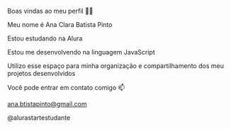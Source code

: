 Boas vindas ao meu perfil 💙💙

Meu nome é Ana Clara Batista Pinto

Estou estudando na Alura

Estou me desenvolvendo na linguagem JavaScript

Utilizo esse espaço para minha organização e compartilhamento dos meu projetos desenvolvidos


Você pode entrar em contato comigo 📫

ana.btistapinto@gmail.com

@alurastartestudante
